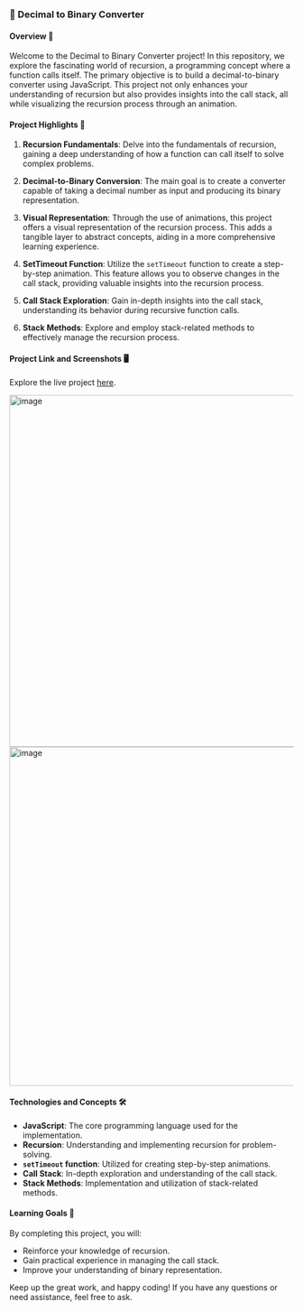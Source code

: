 ### 🌟 Decimal to Binary Converter

#### Overview 📜

Welcome to the Decimal to Binary Converter project! In this repository, we explore the fascinating world of recursion, a programming concept where a function calls itself. The primary objective is to build a decimal-to-binary converter using JavaScript. This project not only enhances your understanding of recursion but also provides insights into the call stack, all while visualizing the recursion process through an animation.

#### Project Highlights 🚀

1. **Recursion Fundamentals**: Delve into the fundamentals of recursion, gaining a deep understanding of how a function can call itself to solve complex problems.

2. **Decimal-to-Binary Conversion**: The main goal is to create a converter capable of taking a decimal number as input and producing its binary representation.

3. **Visual Representation**: Through the use of animations, this project offers a visual representation of the recursion process. This adds a tangible layer to abstract concepts, aiding in a more comprehensive learning experience.

4. **SetTimeout Function**: Utilize the `setTimeout` function to create a step-by-step animation. This feature allows you to observe changes in the call stack, providing valuable insights into the recursion process.

5. **Call Stack Exploration**: Gain in-depth insights into the call stack, understanding its behavior during recursive function calls.

6. **Stack Methods**: Explore and employ stack-related methods to effectively manage the recursion process.

#### Project Link and Screenshots 🖥️

Explore the live project [here](https://dadihemasri.github.io/DecimalToBinaryConverter/).

<!-- Add Screenshots -->

<img width="624" alt="image" src="https://github.com/dadihemasri/DecimalToBinaryConverter/assets/85781102/623c00aa-4088-478d-891f-c3ffba2d9825">

<img width="601" alt="image" src="https://github.com/dadihemasri/DecimalToBinaryConverter/assets/85781102/ff8a49e3-ba81-4024-9985-1310dc4a4b25">



#### Technologies and Concepts 🛠️

- **JavaScript**: The core programming language used for the implementation.
- **Recursion**: Understanding and implementing recursion for problem-solving.
- **`setTimeout` function**: Utilized for creating step-by-step animations.
- **Call Stack**: In-depth exploration and understanding of the call stack.
- **Stack Methods**: Implementation and utilization of stack-related methods.

#### Learning Goals 🎯

By completing this project, you will:

- Reinforce your knowledge of recursion.
- Gain practical experience in managing the call stack.
- Improve your understanding of binary representation.

Keep up the great work, and happy coding! If you have any questions or need assistance, feel free to ask.

